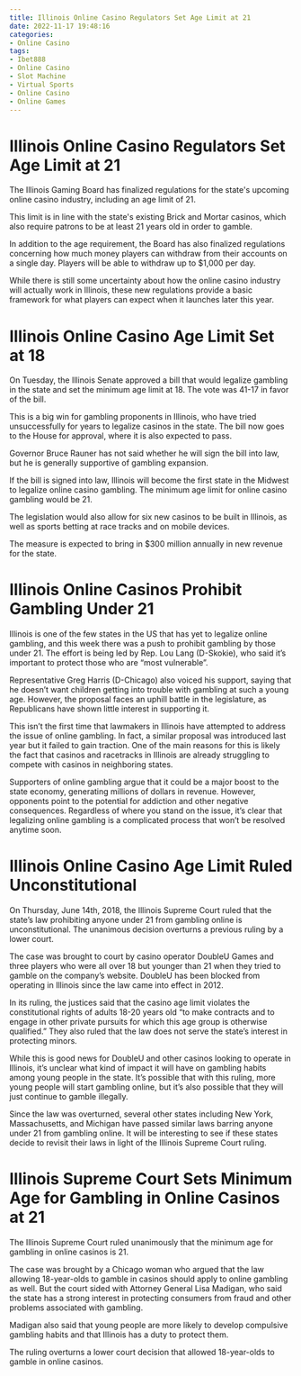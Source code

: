 ```yaml
---
title: Illinois Online Casino Regulators Set Age Limit at 21
date: 2022-11-17 19:48:16
categories:
- Online Casino
tags:
- Ibet888
- Online Casino
- Slot Machine
- Virtual Sports
- Online Casino
- Online Games
---
```



#  Illinois Online Casino Regulators Set Age Limit at 21

The Illinois Gaming Board has finalized regulations for the state's upcoming online casino industry, including an age limit of 21.

This limit is in line with the state's existing Brick and Mortar casinos, which also require patrons to be at least 21 years old in order to gamble.

In addition to the age requirement, the Board has also finalized regulations concerning how much money players can withdraw from their accounts on a single day. Players will be able to withdraw up to $1,000 per day.

While there is still some uncertainty about how the online casino industry will actually work in Illinois, these new regulations provide a basic framework for what players can expect when it launches later this year.

#  Illinois Online Casino Age Limit Set at 18

On Tuesday, the Illinois Senate approved a bill that would legalize gambling in the state and set the minimum age limit at 18. The vote was 41-17 in favor of the bill.

This is a big win for gambling proponents in Illinois, who have tried unsuccessfully for years to legalize casinos in the state. The bill now goes to the House for approval, where it is also expected to pass.

Governor Bruce Rauner has not said whether he will sign the bill into law, but he is generally supportive of gambling expansion.

If the bill is signed into law, Illinois will become the first state in the Midwest to legalize online casino gambling. The minimum age limit for online casino gambling would be 21.

The legislation would also allow for six new casinos to be built in Illinois, as well as sports betting at race tracks and on mobile devices.

The measure is expected to bring in $300 million annually in new revenue for the state.

#  Illinois Online Casinos Prohibit Gambling Under 21

Illinois is one of the few states in the US that has yet to legalize online gambling, and this week there was a push to prohibit gambling by those under 21. The effort is being led by Rep. Lou Lang (D-Skokie), who said it’s important to protect those who are “most vulnerable”.

Representative Greg Harris (D-Chicago) also voiced his support, saying that he doesn’t want children getting into trouble with gambling at such a young age. However, the proposal faces an uphill battle in the legislature, as Republicans have shown little interest in supporting it.

This isn’t the first time that lawmakers in Illinois have attempted to address the issue of online gambling. In fact, a similar proposal was introduced last year but it failed to gain traction. One of the main reasons for this is likely the fact that casinos and racetracks in Illinois are already struggling to compete with casinos in neighboring states.

Supporters of online gambling argue that it could be a major boost to the state economy, generating millions of dollars in revenue. However, opponents point to the potential for addiction and other negative consequences. Regardless of where you stand on the issue, it’s clear that legalizing online gambling is a complicated process that won’t be resolved anytime soon.

#  Illinois Online Casino Age Limit Ruled Unconstitutional

On Thursday, June 14th, 2018, the Illinois Supreme Court ruled that the state’s law prohibiting anyone under 21 from gambling online is unconstitutional. The unanimous decision overturns a previous ruling by a lower court.

The case was brought to court by casino operator DoubleU Games and three players who were all over 18 but younger than 21 when they tried to gamble on the company’s website. DoubleU has been blocked from operating in Illinois since the law came into effect in 2012.

In its ruling, the justices said that the casino age limit violates the constitutional rights of adults 18-20 years old “to make contracts and to engage in other private pursuits for which this age group is otherwise qualified.” They also ruled that the law does not serve the state’s interest in protecting minors.

While this is good news for DoubleU and other casinos looking to operate in Illinois, it’s unclear what kind of impact it will have on gambling habits among young people in the state. It’s possible that with this ruling, more young people will start gambling online, but it’s also possible that they will just continue to gamble illegally.

Since the law was overturned, several other states including New York, Massachusetts, and Michigan have passed similar laws barring anyone under 21 from gambling online. It will be interesting to see if these states decide to revisit their laws in light of the Illinois Supreme Court ruling.

#  Illinois Supreme Court Sets Minimum Age for Gambling in Online Casinos at 21

The Illinois Supreme Court ruled unanimously that the minimum age for gambling in online casinos is 21.

The case was brought by a Chicago woman who argued that the law allowing 18-year-olds to gamble in casinos should apply to online gambling as well. But the court sided with Attorney General Lisa Madigan, who said the state has a strong interest in protecting consumers from fraud and other problems associated with gambling.

Madigan also said that young people are more likely to develop compulsive gambling habits and that Illinois has a duty to protect them.

The ruling overturns a lower court decision that allowed 18-year-olds to gamble in online casinos.